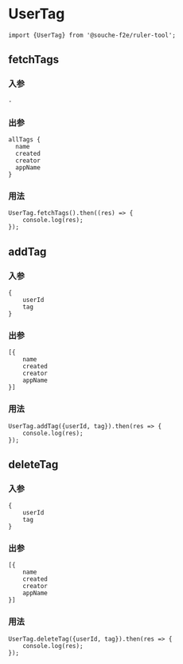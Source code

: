 # UserTag

    import {UserTag} from '@souche-f2e/ruler-tool';

## fetchTags

### 入参

    -

### 出参

    allTags {
      name
      created
      creator
      appName
    }

### 用法

    UserTag.fetchTags().then((res) => {
        console.log(res);
    });

## addTag

### 入参

    {
        userId
        tag
    }

### 出参

    [{
        name
        created
        creator
        appName
    }]

### 用法

    UserTag.addTag({userId, tag}).then(res => {
        console.log(res);
    });

## deleteTag

### 入参

    {
        userId
        tag
    }

### 出参

    [{
        name
        created
        creator
        appName
    }]

### 用法

    UserTag.deleteTag({userId, tag}).then(res => {
        console.log(res);
    });
